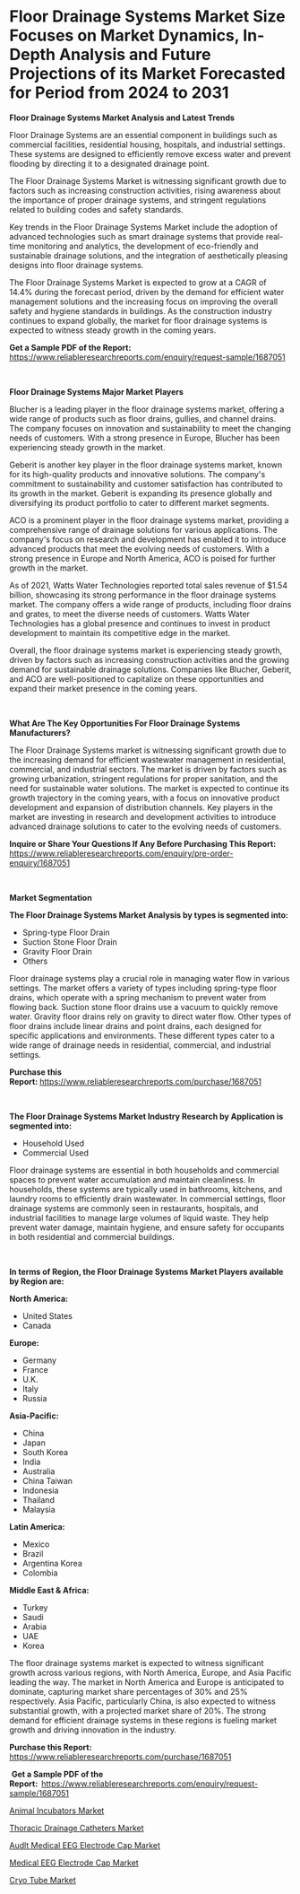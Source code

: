 <p><h1>Floor Drainage Systems Market Size Focuses on Market Dynamics, In-Depth Analysis and Future Projections of its Market Forecasted for Period from 2024 to 2031</h1></p><p><strong>Floor Drainage Systems Market Analysis and Latest Trends</strong></p>
<p><p>Floor Drainage Systems are an essential component in buildings such as commercial facilities, residential housing, hospitals, and industrial settings. These systems are designed to efficiently remove excess water and prevent flooding by directing it to a designated drainage point.</p><p>The Floor Drainage Systems Market is witnessing significant growth due to factors such as increasing construction activities, rising awareness about the importance of proper drainage systems, and stringent regulations related to building codes and safety standards.</p><p>Key trends in the Floor Drainage Systems Market include the adoption of advanced technologies such as smart drainage systems that provide real-time monitoring and analytics, the development of eco-friendly and sustainable drainage solutions, and the integration of aesthetically pleasing designs into floor drainage systems.</p><p>The Floor Drainage Systems Market is expected to grow at a CAGR of 14.4% during the forecast period, driven by the demand for efficient water management solutions and the increasing focus on improving the overall safety and hygiene standards in buildings. As the construction industry continues to expand globally, the market for floor drainage systems is expected to witness steady growth in the coming years.</p></p>
<p><strong>Get a Sample PDF of the Report:&nbsp;</strong> <a href="https://www.reliableresearchreports.com/enquiry/request-sample/1687051">https://www.reliableresearchreports.com/enquiry/request-sample/1687051</a></p>
<p>&nbsp;</p>
<p><strong>Floor Drainage Systems Major Market Players</strong></p>
<p><p>Blucher is a leading player in the floor drainage systems market, offering a wide range of products such as floor drains, gullies, and channel drains. The company focuses on innovation and sustainability to meet the changing needs of customers. With a strong presence in Europe, Blucher has been experiencing steady growth in the market.</p><p>Geberit is another key player in the floor drainage systems market, known for its high-quality products and innovative solutions. The company's commitment to sustainability and customer satisfaction has contributed to its growth in the market. Geberit is expanding its presence globally and diversifying its product portfolio to cater to different market segments.</p><p>ACO is a prominent player in the floor drainage systems market, providing a comprehensive range of drainage solutions for various applications. The company's focus on research and development has enabled it to introduce advanced products that meet the evolving needs of customers. With a strong presence in Europe and North America, ACO is poised for further growth in the market.</p><p>As of 2021, Watts Water Technologies reported total sales revenue of $1.54 billion, showcasing its strong performance in the floor drainage systems market. The company offers a wide range of products, including floor drains and grates, to meet the diverse needs of customers. Watts Water Technologies has a global presence and continues to invest in product development to maintain its competitive edge in the market.</p><p>Overall, the floor drainage systems market is experiencing steady growth, driven by factors such as increasing construction activities and the growing demand for sustainable drainage solutions. Companies like Blucher, Geberit, and ACO are well-positioned to capitalize on these opportunities and expand their market presence in the coming years.</p></p>
<p>&nbsp;</p>
<p><strong>What Are The Key Opportunities For Floor Drainage Systems Manufacturers?</strong></p>
<p><p>The Floor Drainage Systems market is witnessing significant growth due to the increasing demand for efficient wastewater management in residential, commercial, and industrial sectors. The market is driven by factors such as growing urbanization, stringent regulations for proper sanitation, and the need for sustainable water solutions. The market is expected to continue its growth trajectory in the coming years, with a focus on innovative product development and expansion of distribution channels. Key players in the market are investing in research and development activities to introduce advanced drainage solutions to cater to the evolving needs of customers.</p></p>
<p><strong>Inquire or Share Your Questions If Any Before Purchasing This Report:</strong> <a href="https://www.reliableresearchreports.com/enquiry/pre-order-enquiry/1687051">https://www.reliableresearchreports.com/enquiry/pre-order-enquiry/1687051</a></p>
<p>&nbsp;</p>
<p><strong>Market Segmentation</strong></p>
<p><strong>The Floor Drainage Systems Market Analysis by types is segmented into:</strong></p>
<p><ul><li>Spring-type Floor Drain</li><li>Suction Stone Floor Drain</li><li>Gravity Floor Drain</li><li>Others</li></ul></p>
<p><p>Floor drainage systems play a crucial role in managing water flow in various settings. The market offers a variety of types including spring-type floor drains, which operate with a spring mechanism to prevent water from flowing back. Suction stone floor drains use a vacuum to quickly remove water. Gravity floor drains rely on gravity to direct water flow. Other types of floor drains include linear drains and point drains, each designed for specific applications and environments. These different types cater to a wide range of drainage needs in residential, commercial, and industrial settings.</p></p>
<p><strong>Purchase this Report:&nbsp;</strong><a href="https://www.reliableresearchreports.com/purchase/1687051">https://www.reliableresearchreports.com/purchase/1687051</a></p>
<p>&nbsp;</p>
<p><strong>The Floor Drainage Systems Market Industry Research by Application is segmented into:</strong></p>
<p><ul><li>Household Used</li><li>Commercial Used</li></ul></p>
<p><p>Floor drainage systems are essential in both households and commercial spaces to prevent water accumulation and maintain cleanliness. In households, these systems are typically used in bathrooms, kitchens, and laundry rooms to efficiently drain wastewater. In commercial settings, floor drainage systems are commonly seen in restaurants, hospitals, and industrial facilities to manage large volumes of liquid waste. They help prevent water damage, maintain hygiene, and ensure safety for occupants in both residential and commercial buildings.</p></p>
<p>&nbsp;</p>
<p><strong>In terms of Region, the Floor Drainage Systems Market Players available by Region are:</strong></p>
<p>
    <p> <strong> North America: </strong>
        <ul>
            <li>United States</li>
            <li>Canada</li>
        </ul>
        </p> 
    <p> <strong> Europe: </strong>
        <ul>
            <li>Germany</li>
            <li>France</li>
            <li>U.K.</li>
            <li>Italy</li>
            <li>Russia</li>
        </ul>
        </p> 
    <p> <strong> Asia-Pacific: </strong>
        <ul>
            <li>China</li>
            <li>Japan</li>
            <li>South Korea</li>
            <li>India</li>
            <li>Australia</li>
            <li>China Taiwan</li>
            <li>Indonesia</li>
            <li>Thailand</li>
            <li>Malaysia</li>
        </ul>
        </p> 
    <p> <strong> Latin America: </strong>
        <ul>
            <li>Mexico</li>
            <li>Brazil</li>
            <li>Argentina Korea</li>
            <li>Colombia</li>
        </ul>
        </p> 
    <p> <strong> Middle East & Africa: </strong>
        <ul>
            <li>Turkey</li>
            <li>Saudi</li>
            <li>Arabia</li>
            <li>UAE</li>
            <li>Korea</li>
        </ul>
    </p>
    </p>
<p><p>The floor drainage systems market is expected to witness significant growth across various regions, with North America, Europe, and Asia Pacific leading the way. The market in North America and Europe is anticipated to dominate, capturing market share percentages of 30% and 25% respectively. Asia Pacific, particularly China, is also expected to witness substantial growth, with a projected market share of 20%. The strong demand for efficient drainage systems in these regions is fueling market growth and driving innovation in the industry.</p></p>
<p><strong>Purchase this Report: </strong><a href="https://www.reliableresearchreports.com/purchase/1687051">https://www.reliableresearchreports.com/purchase/1687051</a></p>
<p>&nbsp;<strong>Get a Sample PDF of the Report:&nbsp;&nbsp;</strong><a href="https://www.reliableresearchreports.com/enquiry/request-sample/1687051">https://www.reliableresearchreports.com/enquiry/request-sample/1687051</a></p>
<p><strong></strong></p>
<p><p><a href="https://medium.com/@chiragreportprime3/animal-incubators-market-insights-into-market-cagr-market-trends-and-growth-strategies-ad196b526deb">Animal Incubators Market</a></p><p><a href="https://medium.com/@chiragreportprime3/thoracic-drainage-catheters-market-furnishes-information-on-market-share-market-trends-and-market-f7ff3910c782">Thoracic Drainage Catheters Market</a></p><p><a href="https://medium.com/@aliyastokes45656/audlt-medical-eeg-electrode-cap-market-insight-market-trends-growth-forecasted-from-2024-to-2031-b662e511a85b">Audlt Medical EEG Electrode Cap Market</a></p><p><a href="https://medium.com/@aliyastokes45656/medical-eeg-electrode-cap-market-insight-market-trends-growth-forecasted-from-2024-to-2031-3abbce910624">Medical EEG Electrode Cap Market</a></p><p><a href="https://medium.com/@chiragreportprime3/cryo-tube-market-analysis-and-sze-forecasted-for-period-from-2024-to-2031-199034924a3a">Cryo Tube Market</a></p></p>